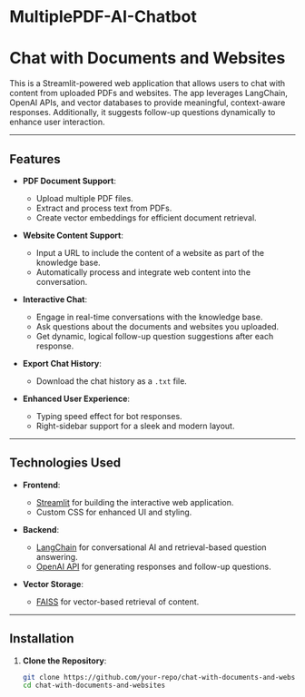 # MultiplePDF-AI-Chatbot

# Chat with Documents and Websites

This is a Streamlit-powered web application that allows users to chat with content from uploaded PDFs and websites. The app leverages LangChain, OpenAI APIs, and vector databases to provide meaningful, context-aware responses. Additionally, it suggests follow-up questions dynamically to enhance user interaction.

---

## **Features**

- **PDF Document Support**:
  - Upload multiple PDF files.
  - Extract and process text from PDFs.
  - Create vector embeddings for efficient document retrieval.
  
- **Website Content Support**:
  - Input a URL to include the content of a website as part of the knowledge base.
  - Automatically process and integrate web content into the conversation.

- **Interactive Chat**:
  - Engage in real-time conversations with the knowledge base.
  - Ask questions about the documents and websites you uploaded.
  - Get dynamic, logical follow-up question suggestions after each response.

- **Export Chat History**:
  - Download the chat history as a `.txt` file.

- **Enhanced User Experience**:
  - Typing speed effect for bot responses.
  - Right-sidebar support for a sleek and modern layout.

---

## **Technologies Used**

- **Frontend**:
  - [Streamlit](https://streamlit.io/) for building the interactive web application.
  - Custom CSS for enhanced UI and styling.

- **Backend**:
  - [LangChain](https://www.langchain.com/) for conversational AI and retrieval-based question answering.
  - [OpenAI API](https://openai.com/api/) for generating responses and follow-up questions.

- **Vector Storage**:
  - [FAISS](https://faiss.ai/) for vector-based retrieval of content.

---

## **Installation**

1. **Clone the Repository**:
   ```bash
   git clone https://github.com/your-repo/chat-with-documents-and-websites.git
   cd chat-with-documents-and-websites

